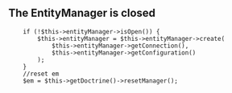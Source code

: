 ## The EntityManager is closed

		if (!$this->entityManager->isOpen()) {
            $this->entityManager = $this->entityManager->create(
                $this->entityManager->getConnection(),
                $this->entityManager->getConfiguration()
            );
        }
        //reset em
        $em = $this->getDoctrine()->resetManager();